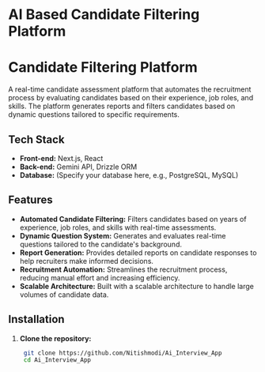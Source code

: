 # AI Based Candidate Filtering Platform
# Candidate Filtering Platform

A real-time candidate assessment platform that automates the recruitment process by evaluating candidates based on their experience, job roles, and skills. The platform generates reports and filters candidates based on dynamic questions tailored to specific requirements.

## Tech Stack
- **Front-end:** Next.js, React
- **Back-end:** Gemini API, Drizzle ORM
- **Database:** (Specify your database here, e.g., PostgreSQL, MySQL)

## Features
- **Automated Candidate Filtering:** Filters candidates based on years of experience, job roles, and skills with real-time assessments.
- **Dynamic Question System:** Generates and evaluates real-time questions tailored to the candidate's background.
- **Report Generation:** Provides detailed reports on candidate responses to help recruiters make informed decisions.
- **Recruitment Automation:** Streamlines the recruitment process, reducing manual effort and increasing efficiency.
- **Scalable Architecture:** Built with a scalable architecture to handle large volumes of candidate data.

## Installation

1. **Clone the repository:**
   ```bash
    git clone https://github.com/Nitishmodi/Ai_Interview_App
    cd Ai_Interview_App
   

